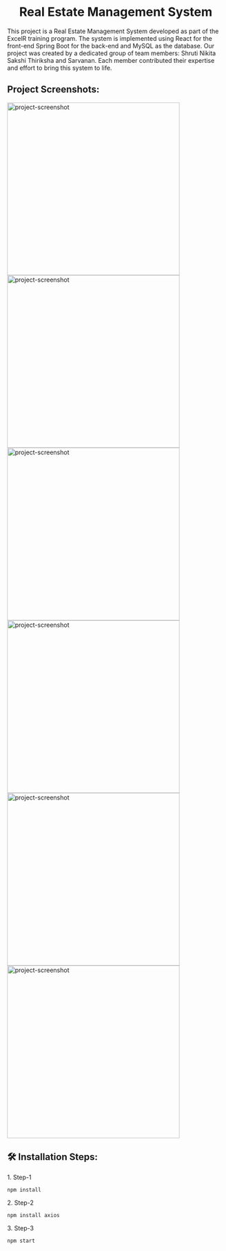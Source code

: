 <h1 align="center" id="title">Real Estate Management System</h1>

<p id="description">This project is a Real Estate Management System developed as part of the ExcelR training program. The system is implemented using React for the front-end Spring Boot for the back-end and MySQL as the database. Our project was created by a dedicated group of team members: Shruti Nikita Sakshi Thiriksha and Sarvanan. Each member contributed their expertise and effort to bring this system to life.</p>

<h2>Project Screenshots:</h2>

<img src="https://github.com/hafsamuskan/Real_Estate_Management_System/blob/main/github-pictures/home.jpeg" alt="project-screenshot" width="400" height="400/">

<img src="https://github.com/hafsamuskan/Real_Estate_Management_System/blob/main/github-pictures/About.jpeg" alt="project-screenshot" width="400" height="400/">

<img src="https://github.com/hafsamuskan/Real_Estate_Management_System/blob/main/github-pictures/Contact.jpeg" alt="project-screenshot" width="400" height="400/">

<img src="https://github.com/hafsamuskan/Real_Estate_Management_System/blob/main/github-pictures/Properties.jpeg" alt="project-screenshot" width="400" height="400/">

<img src="https://github.com/hafsamuskan/Real_Estate_Management_System/blob/main/github-pictures/login.jpeg" alt="project-screenshot" width="400" height="400/">

<img src="https://github.com/hafsamuskan/Real_Estate_Management_System/blob/main/github-pictures/Agents.jpeg" alt="project-screenshot" width="400" height="400/">

<h2>🛠️ Installation Steps:</h2>

<p>1. Step-1</p>

```
npm install
```

<p>2. Step-2</p>

```
npm install axios
```

<p>3. Step-3</p>

```
npm start
```
